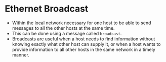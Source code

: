 # Ethernet Broadcast

- Within the local network necessary for one host to be able to send messages to all the other hosts at the same time.
- This can be done using a message called `broadcast`.
- Broadcasts are useful when a host needs to find information without knowing exactly what other host can supply it, or when a host wants to provide information to all other hosts in the same network in a timely manner.
